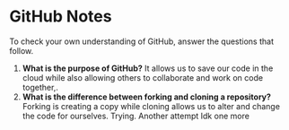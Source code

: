# GitHub Notes

To check your own understanding of GitHub, answer the questions that follow.

1. **What is the purpose of GitHub?** It allows us to save our code in the cloud while also allowing others to collaborate and work on code together,.
1. **What is the difference between forking and cloning a repository?** Forking is creating a copy while cloning allows us to alter and change the code for ourselves. Trying. Another attempt
Idk one more